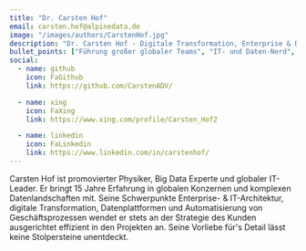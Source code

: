 ```yaml
---
title: "Dr. Carsten Hof"
email: carsten.hof@alpinedata.de
image: "/images/authors/CarstenHof.jpg"
description: "Dr. Carsten Hof - Digitale Transformation, Enterprise & Data Architecture"
bullet_points: ["Führung großer globaler Teams", "IT- und Daten-Nerd", "Architekturexperte", "Es gibt kaum einen Berg in der Nähe von München, den er nicht erklommen hat"]
social:
  - name: github
    icon: FaGithub
    link: https://github.com/CarstenADV/

  - name: xing
    icon: FaXing
    link: https://www.xing.com/profile/Carsten_Hof2

  - name: linkedin
    icon: FaLinkedin
    link: https://www.linkedin.com/in/carstenhof/
---
```


Carsten Hof ist promovierter Physiker, Big Data Experte und globaler IT-Leader. Er bringt 15 Jahre Erfahrung in globalen Konzernen und komplexen Datenlandschaften mit. Seine Schwerpunkte Enterprise- & IT-Architektur, digitale Transformation, Datenplattformen und Automatisierung von Geschäftsprozessen wendet er stets an der Strategie des Kunden ausgerichtet effizient in den Projekten an. Seine Vorliebe für's Detail lässt keine Stolpersteine unentdeckt.

